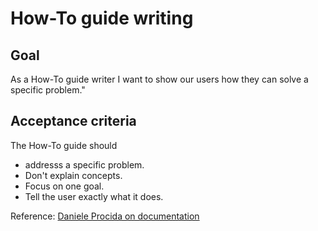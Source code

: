 # How-To guide writing

## Goal

As a How-To guide writer I want to show our users how they can solve a specific problem."


## Acceptance criteria

The How-To guide should
 - addresss a specific problem.
 - Don't explain concepts.
 - Focus on one goal.
 - Tell the user exactly what it does.

Reference: [Daniele Procida on documentation](https://www.divio.com/blog/documentation/) 

